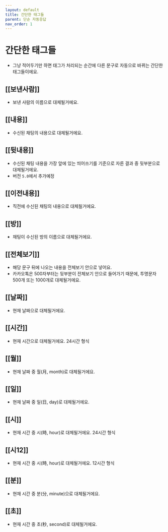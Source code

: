 ```yaml
---
layout: default
title: 간단한 태그들
parent: 단순 자동응답
nav_order: 1
---
```


# 간단한 태그들

* 그냥 적어두기만 하면 태그가 처리되는 순간에 다른 문구로 자동으로 바뀌는 간단한 태그들이에요.

## [[보낸사람]]
 * 보낸 사람의 이름으로 대체될거에요.

## [[내용]]
 * 수신된 채팅의 내용으로 대체될거에요.

## [[뒷내용]]
 * 수신된 채팅 내용을 가장 앞에 있는 띄어쓰기를 기준으로 자른 결과 중 뒷부분으로 대체될거에요.
 * 버전 `5.0`에서 추가예정

## [[이전내용]]
 * 직전에 수신된 채팅의 내용으로 대체될거에요.

## [[방]]
 * 채팅이 수신된 방의 이름으로 대체될거에요.

## [[전체보기]]
 * 해당 문구 뒤에 나오는 내용을 전체보기 안으로 넣어요.
 * 카카오톡은 500자부터는 뒷부분이 전체보기 안으로 들어가기 때문에, 투명문자 500개 또는 1000개로 대체될거에요.

## [[날짜]]
 * 현재 날짜으로 대체될거에요.

## [[시간]]
 * 현재 시간으로 대체될거에요. 24시간 형식

## [[월]]
 * 현재 날짜 중 월(月, month)로 대체될거에요.

## [[일]]
 * 현재 날짜 중 일(日, day)로 대체될거에요.

## [[시]]
 * 현재 시간 중 시(時, hour)로 대체될거에요. 24시간 형식

## [[시12]]
* 현재 시간 중 시(時, hour)로 대체될거에요. 12시간 형식

## [[분]]
 * 현재 시간 중 분(分, minute)으로 대체될거에요.

## [[초]]
 * 현재 시간 중 초(秒, second)로 대체될거에요.